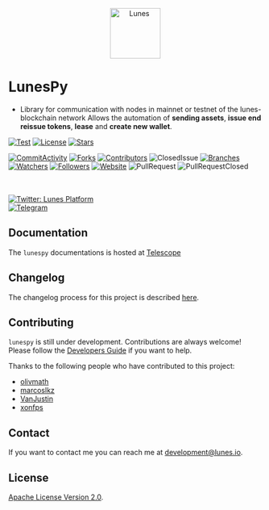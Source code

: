 <p align="center">
    <img alt="Lunes" src="docs/logo.png" width="100" />
</p>

# LunesPy

- Library for communication with nodes in mainnet or testnet of the lunes-blockchain network
  Allows the automation of **sending assets**, **issue end reissue tokens**, **lease** and **create new wallet**.

[![Test](https://github.com/lunes-platform/lunespy/actions/workflows/python-app.yml/badge.svg)](https://github.com/lunes-platform/lunespy/actions/workflows/python-app.yml)
[![License](https://img.shields.io/github/license/lunes-platform/lunespy?color=blueviolet)](LICENSE)
[![Stars](https://img.shields.io/github/stars/lunes-platform/lunespy?color=blueviolet)](https://github.com/lunes-platform/lunespy/stargazers)

[![CommitActivity](https://img.shields.io/github/commit-activity/m/lunes-platform/lunespy?color=blueviolet)](https://github.com/lunes-platform/lunespy/pulse)
[![Forks](https://img.shields.io/github/forks/lunes-platform/lunespy?color=blueviolet)](https://github.com/lunes-platform/lunespy/network/members)
[![Contributors](https://flat.badgen.net/github/contributors/lunes-platform/lunespy?color=purple)](https://github.com/lunes-platform/lunespy/graphs/contributors)
![ClosedIssue](https://flat.badgen.net/github/closed-issues/lunes-platform/lunespy?color=red)
[![Branches](https://badgen.net/github/branches/lunes-platform/lunespy?color=blueviolet)](https://github.com/lunes-platform/lunespy/branches)
[![Watchers](https://img.shields.io/github/watchers/lunes-platform/lunespy.svg?color=blueviolet)](https://github.com/lunes-platform/lunespy/watchers)
[![Followers](https://img.shields.io/github/followers/lunes-platform.svg?style=social&label=Follow&maxAge=2592000?color=blueviolet)](https://github.com/lunes-platform?tab=followers)
[![Website](https://img.shields.io/website?url=https%3A%2F%2Flunes.io%2F)](https://lunes.io)
![PullRequest](https://img.shields.io/github/issues-pr/lunes-platform/lunespy?color=blueviolet)
![PullRequestClosed](https://img.shields.io/github/issues-pr-closed/lunes-platform/lunespy?color=blueviolet)

<br><br>
<a href="https://twitter.com/LunesPlatform" target="_blank">
<img alt="Twitter: Lunes Platform" src="https://badgen.net/twitter/follow/lunesplatform?icon=twitter&label=follow @LunesPlatform&color=blue" />
</a>  
 <a href="https://t.me/LunesPlatformPT" target="_blank">
<img alt="Telegram" src="https://badgen.net/badge/icon/Lunes%20Platform?icon=telegram&label=Telegram&color=blue"/>
</a>

## Documentation

The `lunespy` documentations is hosted at [Telescope](https://blockchain.lunes.io/telescope/)

## Changelog

The changelog process for this project is described [here](CHANGELOG.md).

## Contributing

`lunespy` is still under development. Contributions are always welcome! Please follow the [Developers Guide](CONTRIBUTING.md) if you want to help.

Thanks to the following people who have contributed to this project:

- [olivmath](https://github.com/olivmath)
- [marcoslkz](https://github.com/marcoslkz)
- [VanJustin](https://github.com/VanJustin)
- [xonfps](https://github.com/xonfps)

## Contact

If you want to contact me you can reach me at <development@lunes.io>.

## License

[Apache License Version 2.0](https://github.com/lunes-platform/lunespy/blob/main/LICENSE).
